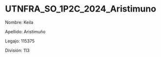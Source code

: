 # UTNFRA_SO_1P2C_2024_Aristimuno

Nombre: Keila

Apellido: Aristimuño

Legajo: 115375

División: 113

